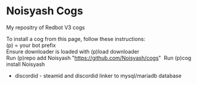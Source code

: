 # Noisyash Cogs
My repositry of Redbot V3 cogs 

To install a cog from this page, follow these instructions:\
(p) = your bot prefix\
Ensure downloader is loaded with (p)load downloader\
Run (p)repo add Noisyash "https://github.com/Noisyash/cogs"&nbsp;
Run (p)cog install Noisyash <CogName>

- discordid  - steamid and discordid linker to mysql/mariadb database
